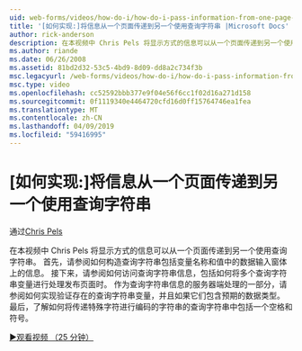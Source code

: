 ```yaml
---
uid: web-forms/videos/how-do-i/how-do-i-pass-information-from-one-page-to-another-using-a-query-string
title: '[如何实现:]将信息从一个页面传递到另一个使用查询字符串 |Microsoft Docs'
author: rick-anderson
description: 在本视频中 Chris Pels 将显示方式的信息可以从一个页面传递到另一个使用查询字符串。 首先，请参阅如何构造中的查询字符串...
ms.author: riande
ms.date: 06/26/2008
ms.assetid: 81bd2d32-53c5-4bd9-8d09-dd8a2c734f3b
msc.legacyurl: /web-forms/videos/how-do-i/how-do-i-pass-information-from-one-page-to-another-using-a-query-string
msc.type: video
ms.openlocfilehash: cc52592bbb377e9f04e56f6cc1f02d16a271d158
ms.sourcegitcommit: 0f1119340e4464720cfd16d0ff15764746ea1fea
ms.translationtype: MT
ms.contentlocale: zh-CN
ms.lasthandoff: 04/09/2019
ms.locfileid: "59416995"
---
```

# <a name="how-do-i-pass-information-from-one-page-to-another-using-a-query-string"></a>[如何实现:]将信息从一个页面传递到另一个使用查询字符串

通过[Chris Pels](https://twitter.com/chrispels)

在本视频中 Chris Pels 将显示方式的信息可以从一个页面传递到另一个使用查询字符串。 首先，请参阅如何构造查询字符串包括变量名称和值中的数据输入窗体上的信息。 接下来，请参阅如何访问查询字符串信息，包括如何将多个查询字符串变量进行处理发布页面时。 作为查询字符串信息的服务器端处理的一部分，请参阅如何实现验证存在的查询字符串变量，并且如果它们包含预期的数据类型。 最后，了解如何将传递特殊字符进行编码的字符串的查询字符串中包括一个空格和符号。

[&#9654;观看视频 （25 分钟）](https://channel9.msdn.com/Blogs/ASP-NET-Site-Videos/how-do-i-pass-information-from-one-page-to-another-using-a-query-string)
